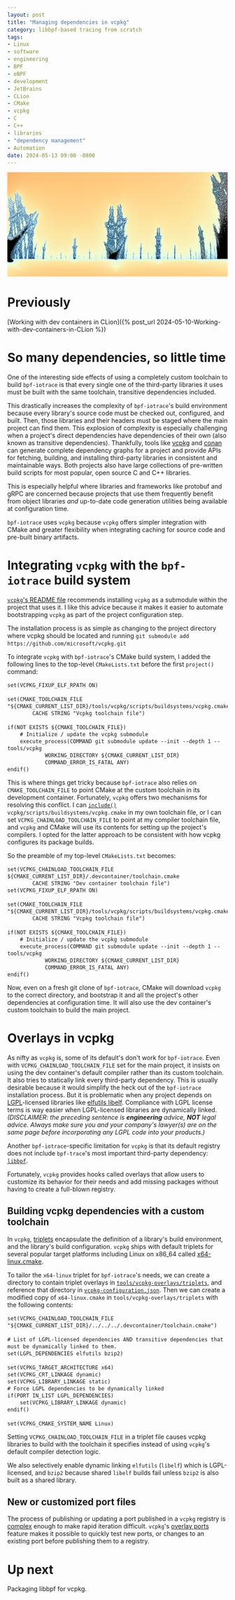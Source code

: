 ```yaml
---
layout: post
title: "Managing dependencies in vcpkg"
category: libbpf-based tracing from scratch
tags:
- Linux
- software
- engineering
- BPF
- eBPF
- development
- JetBrains
- CLion
- CMake
- vcpkg
- C
- C++
- libraries
- "dependency management"
- Automation
date: 2024-05-13 09:00 -0800
---
```


![Generated by fraqtive. Dependencies and fractals can have a lot in common.](/images/cropped_fractal.png)
# Previously
[Working with dev containers in CLion]({% post_url 2024-05-10-Working-with-dev-containers-in-CLion %})

# So many dependencies, so little time

One of the interesting side effects of using a completely custom toolchain to build `bpf-iotrace` is
that every single one of the third-party libraries it uses must be built with the same toolchain,
transitive dependencies included.

This drastically increases the complexity of `bpf-iotrace`'s build environment
because every library's source code must be checked out, configured, and built.
Then, those libraries and their headers must be staged where the main project can find them.
This explosion of complexity is especially challenging when a project's direct dependencies have
dependencies of their own (also known as transitive dependencies).
Thankfully, tools like [vcpkg](https://learn.microsoft.com/en-us/vcpkg/get_started/overview)
and [conan](https://conan.io) can generate complete dependency graphs for a project and provide APIs for fetching,
building, and installing third-party libraries in consistent and maintainable ways.
Both projects also have large collections of pre-written build scripts for most popular, open source C and C++
libraries.

This is especially helpful where libraries and frameworks like protobuf and gRPC are concerned because projects that
use them frequently benefit from object libraries _and_ up-to-date code generation utilities
being available at configuration time.

`bpf-iotrace` uses `vcpkg` because `vcpkg` offers simpler integration with CMake and greater flexibility
when integrating caching for source code and pre-built binary artifacts.

# Integrating `vcpkg` with the `bpf-iotrace` build system
[`vcpkg`'s README file](https://github.com/microsoft/vcpkg/blob/master/README.md) recommends installing `vcpkg` as
a submodule within the project that uses it.
I like this advice because it makes it easier to automate bootstrapping `vcpkg` as part of the project configuration
step.

The installation process is as simple as changing to the project directory where vcpkg should be located and running
`git submodule add https://github.com/microsoft/vcpkg.git`

To integrate `vcpkg` with `bpf-iotrace`'s CMake build system,
I added the following lines to the top-level `CMakeLists.txt` before the first
`project()` command:
```
set(VCPKG_FIXUP_ELF_RPATH ON)

set(CMAKE_TOOLCHAIN_FILE "${CMAKE_CURRENT_LIST_DIR}/tools/vcpkg/scripts/buildsystems/vcpkg.cmake"
        CACHE STRING "Vcpkg toolchain file")

if(NOT EXISTS ${CMAKE_TOOLCHAIN_FILE})
    # Initialize / update the vcpkg submodule
    execute_process(COMMAND git submodule update --init --depth 1 -- tools/vcpkg
            WORKING_DIRECTORY ${CMAKE_CURRENT_LIST_DIR}
            COMMAND_ERROR_IS_FATAL ANY)
endif()
```

This is where things get tricky because `bpf-iotrace` also relies on `CMAKE_TOOLCHAIN_FILE`
to point CMake at the custom toolchain in its development container.
Fortunately, `vcpkg` offers two mechanisms for resolving this conflict.
I can [`include()`](https://cmake.org/cmake/help/latest/command/include.html) `vcpkg/scripts/buildsystems/vcpkg.cmake`
in my own toolchain file, or I can set `VCPKG_CHAINLOAD_TOOLCHAIN_FILE` to point at my compiler toolchain file,
and `vcpkg` and CMake will use its contents for setting up the project's compilers.
I opted for the latter approach to be consistent with how vcpkg configures its package builds.

So the preamble of my top-level `CMakeLists.txt` becomes:
```
set(VCPKG_CHAINLOAD_TOOLCHAIN_FILE ${CMAKE_CURRENT_LIST_DIR}/.devcontainer/toolchain.cmake
        CACHE STRING "Dev container toolchain file")
set(VCPKG_FIXUP_ELF_RPATH ON)

set(CMAKE_TOOLCHAIN_FILE "${CMAKE_CURRENT_LIST_DIR}/tools/vcpkg/scripts/buildsystems/vcpkg.cmake"
        CACHE STRING "Vcpkg toolchain file")

if(NOT EXISTS ${CMAKE_TOOLCHAIN_FILE})
    # Initialize / update the vcpkg submodule
    execute_process(COMMAND git submodule update --init --depth 1 -- tools/vcpkg
            WORKING_DIRECTORY ${CMAKE_CURRENT_LIST_DIR}
            COMMAND_ERROR_IS_FATAL ANY)
endif()
```

Now, even on a fresh git clone of `bpf-iotrace`, CMake will download `vcpkg` to the correct directory, and bootstrap
it and all the project's other dependencies at configuration time.
It will also use the dev container's custom toolchain to build the main project.

# Overlays in vcpkg

As nifty as `vcpkg` is, some of its default's don't work for `bpf-iotrace`.
Even with `VCPKG_CHAINLOAD_TOOLCHAIN_FILE` set for the main project, it insists on using the dev container's default
compiler rather than its custom toolchain.
It also tries to statically link every third-party dependency.
This is usually desirable because it would simplify the heck out of the `bpf-iotrace` installation process.
But it is problematic when any project depends on [LGPL](https://www.gnu.org/licenses/lgpl-3.0.en.html)-licensed
libraries like [elfutils libelf](https://sourceware.org/elfutils/).
Compliance with LGPL license terms is way easier when LGPL-licensed libraries are dynamically linked.
_(DISCLAIMER: the preceding sentence is **engineering** advice, **NOT** legal advice. Always make sure you and your
company's lawyer(s) are on the same page before incorporating any LGPL code into your products.)_

Another `bpf-iotrace`-specific limitation for `vcpkg` is that its default registry does not include `bpf-trace`'s
most important third-party dependency: [`libbpf`](https://github.com/libbpf/libbpf).

Fortunately, `vcpkg` provides hooks called overlays that allow users to customize its behavior for their needs and
add missing packages without having to create a full-blown registry.

## Building vcpkg dependencies with a custom toolchain
In `vcpkg`, [triplets](https://learn.microsoft.com/en-us/vcpkg/concepts/triplets) encapsulate the definition of
a library's build environment, and the library's build configuration.
`vcpkg` ships with default triplets for several popular target platforms including Linux on x86_64 called
[x64-linux.cmake](https://github.com/microsoft/vcpkg/blob/master/triplets/x64-linux.cmake).

To tailor the `x64-linux` triplet for `bpf-iotrace`'s needs, we can create a directory to contain triplet overlays in
[`tools/vcpkg-overlays/triplets`](https://github.com/mprzybylski/bpf-iotrace/tree/main/tools/vcpkg-overlays/triplets),
and reference that directory in
[`vcpkg-configuration.json`](https://learn.microsoft.com/en-us/vcpkg/reference/vcpkg-configuration-json).
Then we can create a modified copy of `x64-linux.cmake` in `tools/vcpkg-overlays/triplets` with the following contents:
```
set(VCPKG_CHAINLOAD_TOOLCHAIN_FILE "${CMAKE_CURRENT_LIST_DIR}/../../../.devcontainer/toolchain.cmake")

# List of LGPL-licensed dependencies AND transitive dependencies that must be dynamically linked to them.
set(LGPL_DEPENDENCIES elfutils bzip2)

set(VCPKG_TARGET_ARCHITECTURE x64)
set(VCPKG_CRT_LINKAGE dynamic)
set(VCPKG_LIBRARY_LINKAGE static)
# Force LGPL dependencies to be dynamically linked
if(PORT IN_LIST LGPL_DEPENDENCIES)
    set(VCPKG_LIBRARY_LINKAGE dynamic)
endif()

set(VCPKG_CMAKE_SYSTEM_NAME Linux)
```

Setting `VCPKG_CHAINLOAD_TOOLCHAIN_FILE` in a triplet file causes vcpkg libraries to build with the toolchain it
specifies instead of using `vcpkg`'s default compiler detection logic.

We also selectively enable dynamic linking `elfutils` (`libelf`) which is LGPL-licensed, and `bzip2` because shared
`libelf` builds fail unless `bzip2` is also built as a shared library.

## New or customized port files
The process of publishing or updating a port published in a `vcpkg` registry is
[complex](https://learn.microsoft.com/en-us/vcpkg/maintainers/registries) enough to make rapid iteration difficult.
`vcpkg`'s [overlay ports](https://learn.microsoft.com/en-us/vcpkg/concepts/overlay-ports) feature makes it possible to
quickly test new ports, or changes to an existing port before publishing them to a registry.

# Up next
Packaging libbpf for vcpkg.